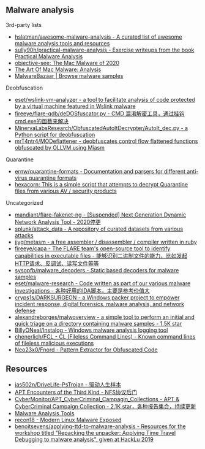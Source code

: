 ## Malware analysis

3rd-party lists

* [hslatman/awesome-malware-analysis - A curated list of awesome malware analysis tools and resources](https://github.com/hslatman/awesome-malware-analysis)
* [sully90h/practical-malware-analysis - Exercise writeups from the book Practical Malware Analysis](https://github.com/sully90h/practical-malware-analysis)
* [objective-see: The Mac Malware of 2020](https://objective-see.com/blog/blog_0x5F.html)
* [The Art Of Mac Malware: Analysis](https://taomm.org/vol1/analysis.html)
* [MalwareBazaar | Browse malware samples](https://bazaar.abuse.ch/browse/)

Deobfuscation

* [eset/wslink-vm-analyzer - a tool to facilitate analysis of code protected by a virtual machine featured in Wslink malware](https://github.com/eset/wslink-vm-analyzer)
* [fireeye/flare-qdb/deDOSfuscator.py - CMD 混淆解密工具，通过挂钩cmd.exe的函数来解决](https://github.com/fireeye/flare-qdb/blob/master/flareqdb/scripts/deDOSfuscator.py)
* [MinervaLabsResearch/ObfuscatedAutoItDecrypter/AutoIt_dec.py - a Python script for deobfuscation](https://github.com/MinervaLabsResearch/BlogPosts/blob/master/ObfuscatedAutoItDecrypter/AutoIt_dec.py)
* [mrT4ntr4/MODeflattener - deobfuscates control flow flattened functions obfuscated by OLLVM using Miasm](https://github.com/mrT4ntr4/MODeflattener)

Quarantine

* [ernw/quarantine-formats - Documentation and parsers for different anti-virus quarantine formats](https://github.com/ernw/quarantine-formats)
* [hexacorn: This is a simple script that attempts to decrypt Quarantine files from various AV / security products](http://hexacorn.com/d/DeXRAY.pl)

Uncategorized

* [mandiant/flare-fakenet-ng - [Suspended] Next Generation Dynamic Network Analysis Tool - 2020停更](https://github.com/mandiant/flare-fakenet-ng)
* [splunk/attack_data - A repository of curated datasets from various attacks](https://github.com/splunk/attack_data)
* [jjyg/metasm - a free assembler / disassembler / compiler written in ruby](https://github.com/jjyg/metasm)
* [fireeye/capa - The FLARE team's open-source tool to identify capabilities in executable files - 能够识别二进制文件的能力，比如发起HTTP请求、反调试、读写文件等等](https://github.com/fireeye/capa)
* [sysopfb/malware_decoders - Static based decoders for malware samples](https://github.com/sysopfb/malware_decoders)
* [eset/malware-research - Code written as part of our various malware investigations - 各种好用的IDA脚本，主要是参考价值大](https://github.com/eset/malware-research)
* [cryps1s/DARKSURGEON - a Windows packer project to empower incident response, digital forensics, malware analysis, and network defense](https://github.com/cryps1s/DARKSURGEON)
* [alexandreborges/malwoverview - a simple tool to perform an initial and quick triage on a directory containing malware samples - 1.5K star](https://github.com/alexandreborges/malwoverview)
* [BillyONeal/Instalog - Windows malware analysis logging tool](https://github.com/BillyONeal/Instalog)
* [chenerlich/FCL - CL (Fileless Command Lines) - Known command lines of fileless malicious executions](https://github.com/chenerlich/FCL)
* [Neo23x0/Fnord - Pattern Extractor for Obfuscated Code](https://github.com/Neo23x0/Fnord)

## Resources

* [jas502n/DriveLife-PsTrojan - 驱动人生样本](https://github.com/jas502n/DriveLife-PsTrojan)
* [APT Encounters of the Third Kind - NFS协议后门](https://igor-blue.github.io/2021/03/24/apt1.html)
* [CyberMonitor/APT_CyberCriminal_Campagin_Collections - APT & CyberCriminal Campaign Collection - 2.1K star，各种报告集合，持续更新](https://github.com/CyberMonitor/APT_CyberCriminal_Campagin_Collections)
* [Malware Analysis Tools](http://malwareanalysis.tools/index.html)
* [recon18 - Modern Linux Malware Exposed](http://s3.eurecom.fr/~invano/slides/recon18_linux_malware.pdf)
* [benoitsevens/applying-ttd-to-malware-analysis - Resources for the workshop titled "Repacking the unpacker: Applying Time Travel Debugging to malware analysis", given at HackLu 2019](https://github.com/benoitsevens/applying-ttd-to-malware-analysis)


